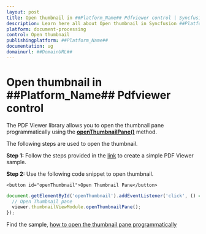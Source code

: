```yaml
---
layout: post
title: Open thumbnail in ##Platform_Name## Pdfviewer control | Syncfusion
description: Learn here all about Open thumbnail in Syncfusion ##Platform_Name## Pdfviewer control of Syncfusion Essential JS 2 and more.
platform: document-processing
control: Open thumbnail
publishingplatform: ##Platform_Name##
documentation: ug
domainurl: ##DomainURL##
---
```


# Open thumbnail in ##Platform_Name## Pdfviewer control

The PDF Viewer library allows you to open the thumbnail pane programmatically using the [**openThumbnailPane()**](https://ej2.syncfusion.com/documentation/api/pdfviewer/thumbnailView/#openthumbnailpane) method.

The following steps are used to open the thumbnail.

**Step 1:** Follow the steps provided in the [link](https://help.syncfusion.com/document-processing/pdf/pdf-viewer/javascript-es5/getting-started/) to create a simple PDF Viewer sample.

**Step 2:** Use the following code snippet to open thumbnail.

```
<button id="openThumbnail">Open Thumbnail Pane</button>
```

```ts
document.getElementById('openThumbnail').addEventListener('click', () => {
  // Open Thumbnail pane
  viewer.thumbnailViewModule.openThumbnailPane();
});
```

Find the sample, [how to open the thumbnail pane programmatically](https://stackblitz.com/edit/hjoij3?file=index.ts)